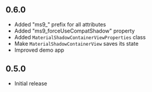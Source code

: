 ## 0.6.0

- Added "ms9_" prefix for all attributes
- Added "ms9_forceUseCompatShadow" property
- Added `MaterialShadowContainerViewProperties` class
- Make `MaterialShadowContainerView` saves its state
- Improved demo app

## 0.5.0

- Initial release
